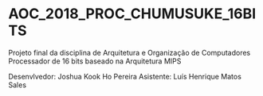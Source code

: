 # AOC_2018_PROC_CHUMUSUKE_16BITS
Projeto final da disciplina de Arquitetura e Organização de Computadores
Processador de 16 bits baseado na Arquitetura MIPS

Desenvlvedor: Joshua Kook Ho Pereira
Asistente: Luís Henrique Matos Sales
